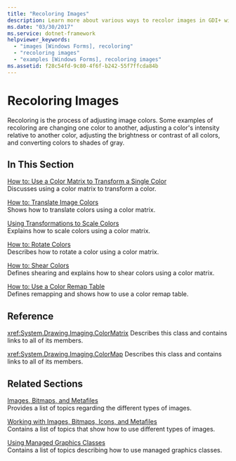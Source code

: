 ```yaml
---
title: "Recoloring Images"
description: Learn more about various ways to recolor images in GDI+ with a selection of topics and tutorials that provide examples.
ms.date: "03/30/2017"
ms.service: dotnet-framework
helpviewer_keywords:
  - "images [Windows Forms], recoloring"
  - "recoloring images"
  - "examples [Windows Forms], recoloring images"
ms.assetid: f28c54fd-9c80-4f6f-b242-55f7ffcda84b
---
```

# Recoloring Images

Recoloring is the process of adjusting image colors. Some examples of recoloring are changing one color to another, adjusting a color's intensity relative to another color, adjusting the brightness or contrast of all colors, and converting colors to shades of gray.

## In This Section

[How to: Use a Color Matrix to Transform a Single Color](how-to-use-a-color-matrix-to-transform-a-single-color.md)\
Discusses using a color matrix to transform a color.

[How to: Translate Image Colors](how-to-translate-image-colors.md)\
Shows how to translate colors using a color matrix.

[Using Transformations to Scale Colors](using-transformations-to-scale-colors.md)\
Explains how to scale colors using a color matrix.

[How to: Rotate Colors](how-to-rotate-colors.md)\
Describes how to rotate a color using a color matrix.

[How to: Shear Colors](how-to-shear-colors.md)\
Defines shearing and explains how to shear colors using a color matrix.

[How to: Use a Color Remap Table](how-to-use-a-color-remap-table.md)\
Defines remapping and shows how to use a color remap table.

## Reference

<xref:System.Drawing.Imaging.ColorMatrix>
Describes this class and contains links to all of its members.

<xref:System.Drawing.Imaging.ColorMap>
Describes this class and contains links to all of its members.

## Related Sections

[Images, Bitmaps, and Metafiles](images-bitmaps-and-metafiles.md)\
Provides a list of topics regarding the different types of images.

[Working with Images, Bitmaps, Icons, and Metafiles](working-with-images-bitmaps-icons-and-metafiles.md)\
Contains a list of topics that show how to use different types of images.

[Using Managed Graphics Classes](using-managed-graphics-classes.md)\
Contains a list of topics describing how to use managed graphics classes.
